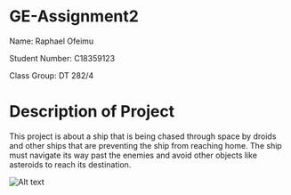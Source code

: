 # GE-Assignment2

Name: Raphael Ofeimu

Student Number: C18359123

Class Group: DT 282/4

# Description of Project

This project is about a ship that is being chased through space by droids and other ships that are preventing the ship from reaching home. The ship must navigate its way past the enemies and avoid other objects like asteroids to reach its destination. 


<img src="/Users/rapho/OneDrive/Documents/Pictures/Saved Pictures/pic1.png" alt="Alt text">
